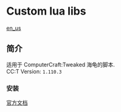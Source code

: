# Custom lua libs
[en_us](https://github.com/acaeaeeda/Custom-lua-libs/blob/6d1cb1dd7d105a4ea820e74acc3f072d44575a0d/en_us/README.md)<br>
## 简介
适用于 ComputerCraft:Tweaked 海龟的脚本.<br>
CC:T Version: `1.110.3` <br>
### 安装
[官方文档](https://tweaked.cc/guide/using_require.html)
